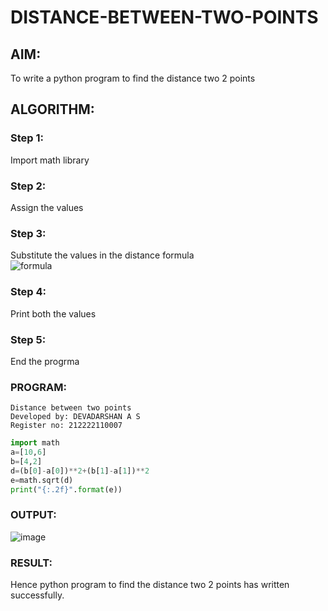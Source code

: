 # DISTANCE-BETWEEN-TWO-POINTS

## AIM:
To write a python program to find the distance two 2 points
## ALGORITHM:
### Step 1: 
Import math library
### Step 2: 
Assign the values
### Step 3: 
Substitute the values in the distance formula  
![formula](formula.JPG)
### Step 4: 
Print both the values
### Step 5: 
End the progrma
### PROGRAM:
```
Distance between two points
Developed by: DEVADARSHAN A S
Register no: 212222110007
```
```python
import math 
a=[10,6]
b=[4,2]
d=(b[0]-a[0])**2+(b[1]-a[1])**2
e=math.sqrt(d)
print("{:.2f}".format(e))
```


### OUTPUT:
![image](https://github.com/DEVADARSHAN2/DISTANCE-BETWEEN-TWO-POINTS/assets/119432150/a48e236e-e8da-4d81-b5a5-5c8098aff889)

### RESULT:
Hence python program to find the distance two 2 points has written successfully.
